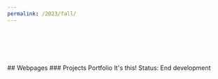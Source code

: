 ```yaml
---
permalink: /2023/fall/
---
```

<h1>&emsp;</h1>
## Webpages
### Projects Portfolio
It's this!  
Status: End development

<h2>&emsp;</h2>